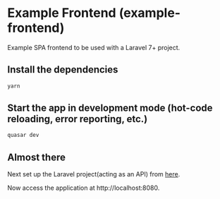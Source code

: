 # Example Frontend (example-frontend)

Example SPA frontend to be used with a Laravel 7+ project.

## Install the dependencies

```bash
yarn
```

## Start the app in development mode (hot-code reloading, error reporting, etc.)

```bash
quasar dev
```

## Almost there

Next set up the Laravel project(acting as an API) from [here](https://github.com/training-yoyosan/example-backend).

Now access the application at http://localhost:8080.
